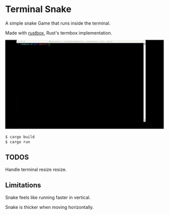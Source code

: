 # Terminal Snake

A simple snake Game that runs inside the terminal.

Made with [rustbox](https://github.com/gchp/rustbox), Rust's termbox implementation.

![](snake.gif)

```
$ cargo build
$ cargo run
```

## TODOS

Handle terminal resize resize.

## Limitations

Snake feels like running faster in vertical.

Snake is thicker when moving horizontally.
